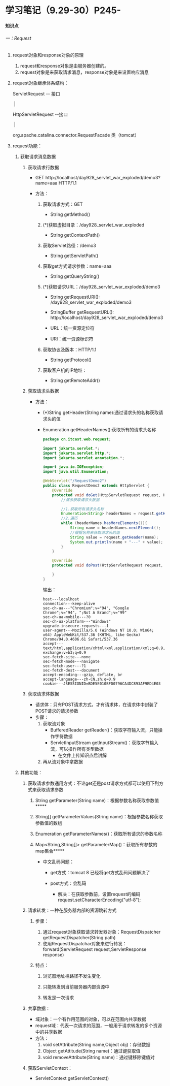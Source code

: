 # 学习笔记（9.29-30）P245-

#### 知识点

###### 一：Request

1. request对象和response对象的原理

   1. request和response对象是由服务器创建的。
   2. request对象是来获取请求消息，response对象是来设置响应消息

2. request对象继承体系结构：

      ServletRequest         --   接口

   ​            |

      HttpServletRequest    --接口

   ​			|

     org.apache.catalina.connector.RequestFacade   类（tomcat）

3. request功能：

   1. 获取请求消息数据

      1. 获取请求行数据

         * GET  http://localhost/day928_servlet_war_exploded/demo3?name=aaa    HTTP/1.1

         * 方法：

           1. 获取请求方式：GET

              * String getMethod()

           2. (*)获取虚拟目录：/day928_servlet_war_exploded

              * String getContextPath()

           3. 获取Servlet路径：/demo3

              * String getServletPath()

           4. 获取get方式请求参数：name=aaa

              * String getQueryString()

           5. (*)获取请求URL：/day928_servlet_war_exploded/demo3

              * String getRequestURI():        /day928_servlet_war_exploded/demo3

              * StringBuffer getRequestURL():       http://localhost/day928_servlet_war_exploded/demo3

                

              * URL：统一资源定位符

              * URI：统一资源标识符

           6. 获取协议及版本：HTTP/1.1

              * String getProtocol()

           7. 获取客户机的IP地址：

              * String getRemoteAddr()

      2. 获取请求头数据

         * 方法：

           * (*)String getHeader(String name):通过请求头的名称获取请求头的值

           * Enumeration<String> getHeaderNames():获取所有的请求头名称

             ```java
             package cn.itcast.web.request;
             
             import jakarta.servlet.*;
             import jakarta.servlet.http.*;
             import jakarta.servlet.annotation.*;
             
             import java.io.IOException;
             import java.util.Enumeration;
             
             @WebServlet("/RequestDemo2")
             public class RequestDemo2 extends HttpServlet {
                 @Override
                 protected void doGet(HttpServletRequest request, HttpServletResponse response) throws ServletException, IOException {
                     //演示获取请求头数据
             
                     //1.获取所有请求头名称
                     Enumeration<String> headerNames = request.getHeaderNames();
                     //2.遍历
                     while (headerNames.hasMoreElements()){
                         String name = headerNames.nextElement();
                         //根据名称来获取请求头的值
                         String value = request.getHeader(name);
                         System.out.println(name + "---" + value);
                     }
                 }
             
                 @Override
                 protected void doPost(HttpServletRequest request, HttpServletResponse response) throws ServletException, IOException {
             
                 }
             }
             ```

             输出：

             ```
             host---localhost
             connection---keep-alive
             sec-ch-ua---"Chromium";v="94", "Google Chrome";v="94", ";Not A Brand";v="99"
             sec-ch-ua-mobile---?0
             sec-ch-ua-platform---"Windows"
             upgrade-insecure-requests---1
             user-agent---Mozilla/5.0 (Windows NT 10.0; Win64; x64) AppleWebKit/537.36 (KHTML, like Gecko) Chrome/94.0.4606.61 Safari/537.36
             accept---text/html,application/xhtml+xml,application/xml;q=0.9,image/avif,image/webp,image/apng,*/*;q=0.8,application/signed-exchange;v=b3;q=0.9
             sec-fetch-site---none
             sec-fetch-mode---navigate
             sec-fetch-user---?1
             sec-fetch-dest---document
             accept-encoding---gzip, deflate, br
             accept-language---zh-CN,zh;q=0.9
             cookie---JSESSIONID=BDE5E010BFD0796CA4DC893AF9ED4E03
             ```

             

      3. 获取请求体数据

         * 请求体：只有POST请求方式，才有请求体，在请求体中封装了POST请求的请求参数
         * 步骤：
           1. 获取流对象
              * BufferedReader getReader()：获取字符输入流，只能操作字符数据
              * ServletInputStream getInputStream()：获取字节输入流，可以操作所有类型数据
                * 在文件上传知识点后讲解
           2. 再从流对象中拿数据

   2. 其他功能：

      1. 获取请求参数通用方式：不论get还是post请求方式都可以使用下列方式来获取请求参数

         1. String getParameter(String name)：根据参数名称获取参数值*****

         2. String[] getParameterValues(String name)：根据参数名称获取参数值的数组

         3. Enumeration<String> getParameterNames()：获取所有请求的参数名称

         4. Map<String,String[]> getParameterMap()：获取所有参数的map集合*****

            * 中文乱码问题：

              * get方式：tomcat 8 已经将get方式乱码问题解决了

              * post方式：会乱码

                * 解决：在获取参数前，设置request的编码request.setCharacterEncoding("utf-8");

                  

      2. 请求转发：一种在服务器内部的资源跳转方式

         1. 步骤：

            1. 通过request对象获取请求转发器对象：RequestDispatcher getRequestDispatcher(String path)
            2. 使用RequestDispatchar对象来进行转发：forward(ServletRequest request,ServletResponse response)

         2. 特点：

            1. 浏览器地址栏路径不发生变化

            2. 只能转发到当前服务器内部资源中

            3. 转发是一次请求

               

      3. 共享数据：

         * 域对象：一个有作用范围的对象，可以在范围内共享数据
         * request域：代表一次请求的范围，一般用于请求转发的多个资源中的共享数据
         * 方法：
           1. void setAttribute(String name,Object obj)：存储数据
           2. Object getAttitude(String name)：通过键获取值
           3. void removeAttribute(String name)：通过键移除键值对

      4. 获取ServletContext：

         * ServletContext getServletContext()

   

